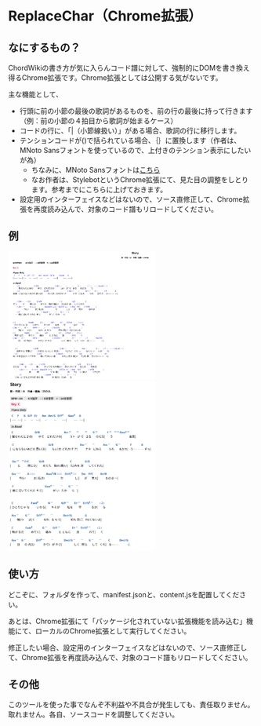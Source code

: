 # ReplaceChar（Chrome拡張）
## なにするもの？
ChordWikiの書き方が気に入らんコード譜に対して、強制的にDOMを書き換え得るChrome拡張です。Chrome拡張としては公開する気がないです。

主な機能として、
- 行頭に前の小節の最後の歌詞があるものを、前の行の最後に持って行きます（例：前の小節の４拍目から歌詞が始まるケース）
- コードの行に、「|（小節線扱い）」がある場合、歌詞の行に移行します。
- テンションコードが()で括られている場合、｛｝に置換します（作者は、MNoto Sansフォントを使っているので、上付きのテンション表示にしたいが為）
  - ちなみに、MNoto Sansフォントは[こちら](https://github.com/ykwe/MNoto-Sans-alpha)
  - なお作者は、StylebotというChrome拡張にて、見た目の調整をしとります。参考までにこちらに上げておきます。
- 設定用のインターフェイスなどはないので、ソース直修正して、Chrome拡張を再度読み込んで、対象のコード譜もリロードしてください。

## 例
<p>
<img src=sample_images/plane.png width=300　alt="プレーン表示">
<img src=sample_images/fixed.png width=300　alt="適応後の表示">
</p>

## 使い方
どこぞに、フォルダを作って、manifest.jsonと、content.jsを配置してください。

あとは、Chrome拡張にて「パッケージ化されていない拡張機能を読み込む」機能にて、ローカルのChrome拡張として実行してください。

修正したい場合、設定用のインターフェイスなどはないので、ソース直修正して、Chrome拡張を再度読み込んで、対象のコード譜もリロードしてください。

## その他
このツールを使った事でなんぞ不利益や不具合が発生しても、責任取りません。取れません。各自、ソースコードを調整してください。
